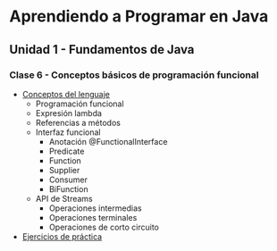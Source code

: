 # Aprendiendo a Programar en Java
## Unidad 1 - Fundamentos de Java
### Clase 6 - Conceptos básicos de programación funcional
- [Conceptos del lenguaje](conceptos_lenguaje.ipynb)
  - Programación funcional
  - Expresión lambda
  - Referencias a métodos
  - Interfaz funcional
    - Anotación @FunctionalInterface
    - Predicate<T>
    - Function<T>
    - Supplier<T>
    - Consumer<T>
    - BiFunction<T>
  - API de Streams
    - Operaciones intermedias
    - Operaciones terminales
    - Operaciones de corto circuito
- [Ejercicios de práctica](ejercicios.md)
